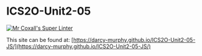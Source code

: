 # ICS2O-Unit2-05
[![Mr Coxall's Super Linter](https://github.com/darcy-murphy/ICS2O-Unit2-05-JS//workflows/Mr%20Coxall's%20Super%20Linter/badge.svg)](https://github.com/darcy-murphy/ICS2O-Unit2-05-JS//actions/)

This site can be found at: [https://darcy-murphy.github.io/ICS2O-Unit2-05-JS/](https://darcy-murphy.github.io/ICS2O-Unit2-05-JS/)
